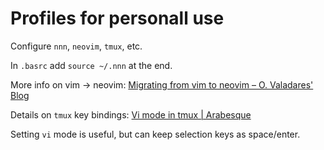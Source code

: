 # Profiles for personall use

Configure `nnn`, `neovim`, `tmux`, etc.

In `.basrc` add `source ~/.nnn` at the end.

More info on vim -> neovim: [Migrating from vim to neovim – O. Valadares' Blog](https://otavio.dev/2018/09/30/migrating-from-vim-to-neovim/)

Details on `tmux` key bindings: [Vi mode in tmux | Arabesque](https://blog.sanctum.geek.nz/vi-mode-in-tmux/)

Setting `vi` mode is useful, but can keep selection keys as space/enter.



